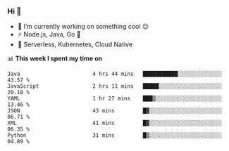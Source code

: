 ### Hi 👋

<!--
**nodejh/nodejh** is a ✨ _special_ ✨ repository because its `README.md` (this file) appears on your GitHub profile.

Here are some ideas to get you started:

- 🔭 I’m currently working on ...
- 🌱 I’m currently learning ...
- 👯 I’m looking to collaborate on ...
- 🤔 I’m looking for help with ...
- 💬 Ask me about ...
- 📫 How to reach me: ...
- 😄 Pronouns: ...
- ⚡ Fun fact: ...
-->

- 🔭 I’m currently working on something cool :wink:
- ⚡ Node.js, Java, Go :thought_balloon:
- 🤖 Serverless, Kubernetes, Cloud Native

📊 **This week I spent my time on**

<!--START_SECTION:waka-->

```text
Java                       4 hrs 44 mins   ███████████░░░░░░░░░░░░░░   43.57 %
JavaScript                 2 hrs 11 mins   █████░░░░░░░░░░░░░░░░░░░░   20.18 %
YAML                       1 hr 27 mins    ███▒░░░░░░░░░░░░░░░░░░░░░   13.46 %
JSON                       43 mins         █▓░░░░░░░░░░░░░░░░░░░░░░░   06.71 %
XML                        41 mins         █▓░░░░░░░░░░░░░░░░░░░░░░░   06.35 %
Python                     31 mins         █▒░░░░░░░░░░░░░░░░░░░░░░░   04.89 %
```

<!--END_SECTION:waka-->


<!--
:traffic_light: **Visitors**

![visitors](https://visitor-badge.glitch.me/badge?page_id=nodejh.nodejh)
-->
